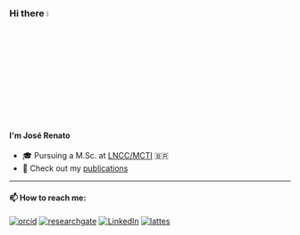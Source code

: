 ### Hi there <a><img src="https://media.giphy.com/media/hvRJCLFzcasrR4ia7z/giphy.gif" width="5%"></a>
#### I'm José Renato

<!--- 🔎 Research interests: -->
- 🎓 Pursuing a M.Sc. at [LNCC/MCTI](http://gmmsb.lncc.br/) 🇧🇷
- 📰 Check out my [publications](https://scholar.google.com.br/citations?user=W2eqbxQAAAAJ&hl&sortby=pubdate)

---
#### 📫 How to reach me:

[![orcid](https://img.shields.io/badge/ORCID-A6CE39?style=flat&logo=orcid&logoColor=white)](https://orcid.org/0000-0002-0303-4033) [![researchgate](https://custom-icon-badges.demolab.com/badge/Research_Gate-40BA9B.svg?&style=flat&logo=researchgate-square&logoColor=white)](https://www.researchgate.net/profile/Jose_Renato_Fajardo) [![LinkedIn](https://img.shields.io/badge/LinkedIn-0e76a8?style=flat&logo=linkedin&logoColor=white)](https://www.linkedin.com/in/fajardo-jrd) [![lattes](https://custom-icon-badges.demolab.com/badge/Lattes-005195?style=flat&logo=lattes&logoColor=white)](http://lattes.cnpq.br/9633738434379496)

<!--
Here are some ideas to get you started:

- 🔭 I’m currently working on ...
- 🌱 I’m currently learning ...
- 👯 I’m looking to collaborate on ...
- 🤔 I’m looking for help with ...
- 💬 Ask me about ...
- 📫 How to reach me: ...
- 😄 Pronouns: ...
- ⚡ Fun fact: ...
-->
